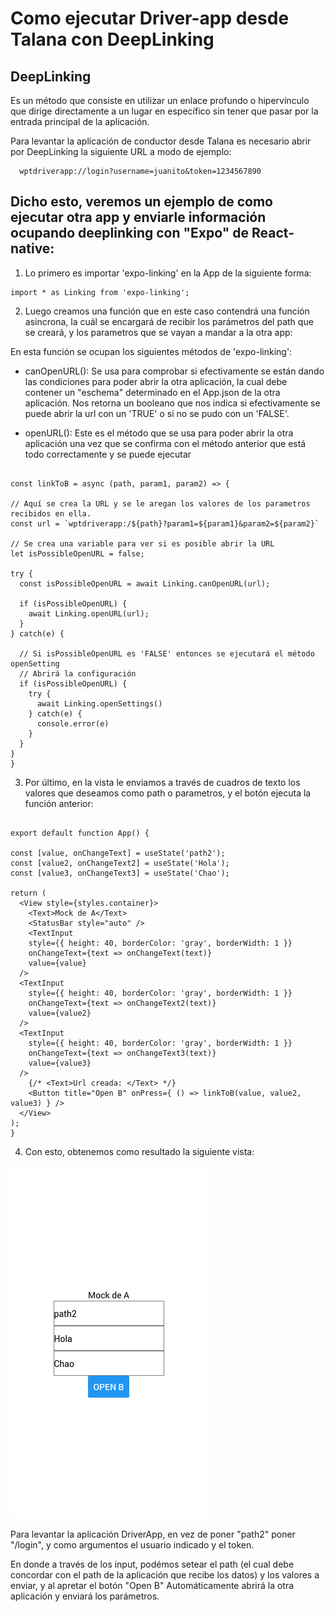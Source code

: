 # Como ejecutar Driver-app desde Talana con DeepLinking

## DeepLinking

  Es un método que consiste en utilizar un enlace profundo o hipervínculo que dirige directamente a un lugar en específico sin tener que pasar por la entrada principal de la aplicación.
  
  Para levantar la aplicación de conductor desde Talana es necesario abrir por DeepLinking la siguiente URL a modo de ejemplo: 
  
      wptdriverapp://login?username=juanito&token=1234567890


## Dicho esto, veremos un ejemplo de como ejecutar otra app y enviarle información ocupando deeplinking con "Expo" de React-native:

  1. Lo primero es importar 'expo-linking' en la App de la siguiente forma:
  
    import * as Linking from 'expo-linking';
    
  2. Luego creamos una función que en este caso contendrá una función asincrona, la cuál se encargará  de recibir los parámetros del path que se creará, y los parametros que se vayan a mandar a la otra app:

  En esta función se ocupan los siguientes métodos de 'expo-linking':

  - canOpenURL(): Se usa para comprobar si efectivamente se están dando las condiciones para poder abrir la otra aplicación,
  la cual debe contener un "eschema" determinado en el App.json de la otra aplicación.
  Nos retorna un booleano que nos indica si efectivamente se puede abrir la url con un 'TRUE' o si no se pudo con un 'FALSE'.

  - openURL(): Este es el método que se usa para poder abrir la otra aplicación una vez que se confirma con el método anterior que está todo correctamente y se puede ejecutar

  
  ~~~
  
  const linkToB = async (path, param1, param2) => {

  // Aquí se crea la URL y se le aregan los valores de los parametros recibidos en ella.
  const url = `wptdriverapp:/${path}?param1=${param1}&param2=${param2}`

  // Se crea una variable para ver si es posible abrir la URL
  let isPossibleOpenURL = false;
  
  try {
    const isPossibleOpenURL = await Linking.canOpenURL(url);
    
    if (isPossibleOpenURL) {
      await Linking.openURL(url);
    }
  } catch(e) {

    // Si isPossibleOpenURL es 'FALSE' entonces se ejecutará el método openSetting
    // Abrirá la configuración
    if (isPossibleOpenURL) {
      try {
        await Linking.openSettings()
      } catch(e) {
        console.error(e)
      }
    }
  }
}
  
  ~~~
  
  3. Por último, en la vista le enviamos a través de cuadros de texto los valores que deseamos como path o parametros, y el botón ejecuta la función anterior:
  
  ~~~
  
  export default function App() {

  const [value, onChangeText] = useState('path2');
  const [value2, onChangeText2] = useState('Hola');
  const [value3, onChangeText3] = useState('Chao');

  return (
    <View style={styles.container}>
      <Text>Mock de A</Text>
      <StatusBar style="auto" />
      <TextInput
      style={{ height: 40, borderColor: 'gray', borderWidth: 1 }}
      onChangeText={text => onChangeText(text)}
      value={value}
    />
    <TextInput
      style={{ height: 40, borderColor: 'gray', borderWidth: 1 }}
      onChangeText={text => onChangeText2(text)}
      value={value2}
    />
    <TextInput
      style={{ height: 40, borderColor: 'gray', borderWidth: 1 }}
      onChangeText={text => onChangeText3(text)}
      value={value3}
    />
      {/* <Text>Url creada: </Text> */}
      <Button title="Open B" onPress={ () => linkToB(value, value2, value3) } />
    </View>
  );
}
  
  ~~~


  4. Con esto, obtenemos como resultado la siguiente vista:
  
  ![Ejemplo 1:](https://github.com/JorgeArancibia4869/Instructivo/blob/main/ejemplo1.png)

  Para levantar la aplicación DriverApp, en vez de poner "path2" poner "/login", y como argumentos el usuario indicado y el token.
  
  En donde a través de los input, podémos setear el path (el cual debe concordar con el path de la aplicación que recibe los datos) y los valores a enviar, y al apretar el botón "Open B" Automáticamente abrirá la otra aplicación y enviará los parámetros.
